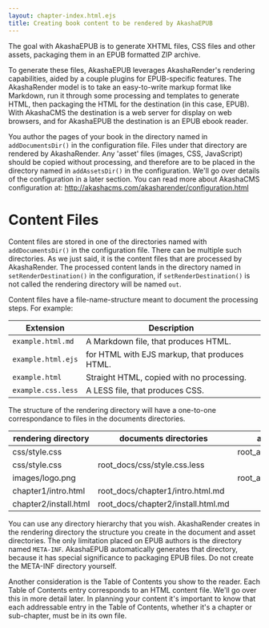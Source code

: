 ```yaml
---
layout: chapter-index.html.ejs
title: Creating book content to be rendered by AkashaEPUB
---
```


The goal with AkashaEPUB is to generate XHTML files, CSS files and other assets, packaging them in an EPUB formatted ZIP archive.

To generate these files, AkashaEPUB leverages AkashaRender's rendering capabilities, aided by a couple plugins for EPUB-specific features.  The AkashaRender model is to take an easy-to-write markup format like Markdown, run it through some processing and templates to generate HTML, then packaging the HTML for the destination (in this case, EPUB).  With AkashaCMS the destination is a web server for display on web browsers, and for AkashaEPUB the destination is an EPUB ebook reader.

You author the pages of your book in the directory named in `addDocumentsDir()` in the configuration file.  Files under that directory are rendered by AkashaRender.  Any 'asset' files (images, CSS, JavaScript) should be copied without processing, and therefore are to be placed in the directory named in `addAssetsDir()` in the configuration.  We'll go over details of the configuration in a later section.  You can read more about AkashaCMS configuration at: http://akashacms.com/akasharender/configuration.html

# Content Files

Content files are stored in one of the directories named with `addDocumentsDir()` in the configuration file.  There can be multiple such directories.  As we just said, it is the content files that are processed by AkashaRender.  The processed content lands in the directory named in `setRenderDestination()` in the configuration, if `setRenderDestination()` is not called the rendering directory will be named `out`.

Content files have a file-name-structure meant to document the processing steps. For example:


Extension | Description
----------|--------------
`example.html.md` | A Markdown file, that produces HTML.
`example.html.ejs` | for HTML with EJS markup, that produces HTML.
`example.html` | Straight HTML, copied with no processing.
`example.css.less` | A LESS file, that produces CSS.


The structure of the rendering directory will have a one-to-one correspondance to files in the documents directories.


rendering directory | documents directories | assets directories
--------------------|-----------------------|-----------------------
css/style.css |   | root_assets/css/style.css
css/style.css     | root_docs/css/style.css.less |
images/logo.png   |   | root_assets/images/logo.png
chapter1/intro.html | root_docs/chapter1/intro.html.md |   
chapter2/install.html | root_docs/chapter2/install.html.md |  

You can use any directory hierarchy that you wish.  AkashaRender creates in the rendering directory the structure you create in the document and asset directories.  The only limitation placed on EPUB authors is the directory named `META-INF`.  AkashaEPUB automatically generates that directory, because it has special significance to packaging EPUB files.  Do not create the META-INF directory yourself.

Another consideration is the Table of Contents you show to the reader.  Each Table of Contents entry corresponds to an HTML content file.  We'll go over this in more detail later.  In planning your content it's important to know that each addressable entry in the Table of Contents, whether it's a chapter or sub-chapter, must be in its own file.

